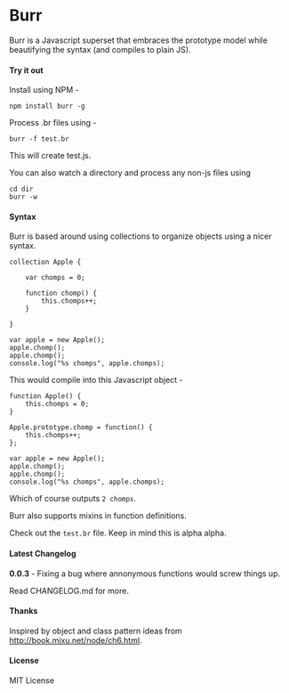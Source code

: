 Burr
====

Burr is a Javascript superset that embraces the prototype model while beautifying the syntax (and compiles to plain JS). 

#### Try it out 

Install using NPM - 

	npm install burr -g 
	
Process .br files using - 

	burr -f test.br
	
This will create test.js. 

You can also watch a directory and process any non-js files using 

	cd dir
	burr -w

#### Syntax 

Burr is based around using collections to organize objects using a nicer syntax. 

	collection Apple {
	
		var chomps = 0;
	
		function chomp() {
			this.chomps++;
		}
	
	}

	var apple = new Apple();
	apple.chomp();
	apple.chomp();
	console.log("%s chomps", apple.chomps);

This would compile into this Javascript object - 

	function Apple() {
		this.chomps = 0;
	}
	
	Apple.prototype.chomp = function() {
		this.chomps++;
	};
	
	var apple = new Apple();
	apple.chomp();
	apple.chomp();
	console.log("%s chomps", apple.chomps);

Which of course outputs `2 chomps`. 

Burr also supports mixins in function definitions. 

Check out the `test.br` file. Keep in mind this is alpha alpha.

#### Latest Changelog
**0.0.3** - Fixing a bug where annonymous functions would screw things up. 

Read CHANGELOG.md for more.

#### Thanks
Inspired by object and class pattern ideas from http://book.mixu.net/node/ch6.html.

#### License
MIT License
